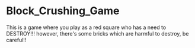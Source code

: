 # Block_Crushing_Game
This is a game where you play as a red square who has a need to DESTROY!!! however, there's some bricks which are harmful to destroy, be careful!!
